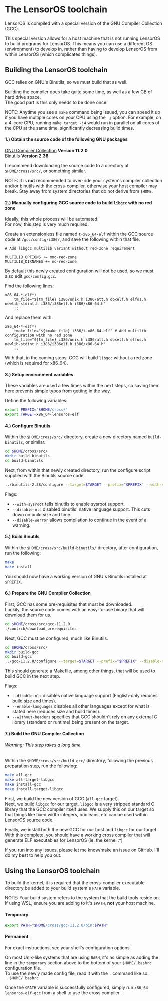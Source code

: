 # The LensorOS toolchain
LensorOS is compiled with a special version of the GNU Compiler Collection (GCC).

This special version allows for a host machine that is not running LensorOS to build programs for LensorOS. This means you can use a different OS (environment) to develop in, rather than having to develop LensorOS from within LensorOS (which complicates things).

## Building the LensorOS toolchain
GCC relies on GNU's Binutils, so we must build that as well.

Building the compiler does take quite some time, as well as a few GB of hard drive space. \
The good part is this only needs to be done once.

NOTE: Anytime you see a `make` command being issued, you can speed it up if you have multiple cores on your CPU using the `-j` option. For example, on a 4-core CPU, running `make target -j4` would run in parallel on all cores of the CPU at the same time, significantly decreasing build times.

#### 1.) Obtain the source code of the following GNU packages
[GNU Compiler Collection](https://www.gnu.org/software/gcc/) **Version 11.2.0** \
[Binutils](https://www.gnu.org/software/binutils/) **Version 2.38**

I recommend downloading the source code to a directory at `$HOME/cross/src/`, or something similar.

NOTE: It is **not** recommended to over-ride your system's compiler collection and/or binutils with the cross-compiler, otherwise your host compiler may break. Stay away from system directories that do not derive from `$HOME`.

#### 2.) Manually configuring GCC source code to build `libgcc` with no red zone
Ideally, this whole process will be automated. \
For now, this step is very much required.

Create an extensionless file named `t-x86_64-elf` within the GCC source code at `/gcc/config/i386/`, and save the following within that file:
```
# Add libgcc multilib variant without red-zone requirement
 
MULTILIB_OPTIONS += mno-red-zone
MULTILIB_DIRNAMES += no-red-zone
```

By default this newly created configuration will not be used, so we must also edit `gcc/config.gcc`.

Find the following lines:
```
x86_64-*-elf*)
	tm_file="${tm_file} i386/unix.h i386/att.h dbxelf.h elfos.h newlib-stdint.h i386/i386elf.h i386/x86-64.h"
	;;
```
And replace them with:
```
x86_64-*-elf*)
	tmake_file="${tmake_file} i386/t-x86_64-elf" # Add multilib configuration with no red zone
	tm_file="${tm_file} i386/unix.h i386/att.h dbxelf.h elfos.h newlib-stdint.h i386/i386elf.h i386/x86-64.h"
	;;
```

With that, in the coming steps, GCC will build `libgcc` without a red zone (which is required for x86_64).

#### 3.) Setup environment variables
These variables are used a few times within the next steps, so saving them here prevents simple typos from getting in the way.

Define the following variables:
```bash
export PREFIX="$HOME/cross/"
export TARGET=x86_64-lensoros-elf
```

#### 4.) Configure Binutils
Within the `$HOME/cross/src/` directory, create a new directory named `build-binutils`, or similar.
```bash
cd $HOME/cross/src/
mkdir build-binutils
cd build-binutils
```

Next, from within that newly created directory, run the configure script supplied with the Binutils source code.
```bash
../binutils-2.38/configure --target=$TARGET --prefix="$PREFIX" --with-sysroot --disable-nls --disable-werror
```

Flags:
- `--with-sysroot` tells binutils to enable sysroot support.
- `--disable-nls` disabled binutils' native language support. This cuts down on build size and time.
- `--disable-werror` allows compilation to continue in the event of a warning.

#### 5.) Build Binutils
Within the `$HOME/cross/src/build-binutils/` directory, after configuration, run the following:
```bash
make
make install
```

You should now have a working version of GNU's Binutils installed at `$PREFIX`.

#### 6.) Prepare the GNU Compiler Collection
First, GCC has some pre-requisites that must be downloaded. \
Luckily, the source code comes with an easy-to-use binary that will download them for us.
```bash
cd $HOME/cross/src/gcc-11.2.0
./contrib/download_prerequisites
```

Next, GCC must be configured, much like Binutils.
```bash
cd $HOME/cross/src/
mkdir build-gcc
cd build-gcc
../gcc-11.2.0/configure --target=$TARGET --prefix="$PREFIX" --disable-nls --enable-languages=c,c++ --without-headers
```

This should generate a Makefile, among other things, that will be used to build GCC in the next step.

Flags:
- `--disable-nls` disables native language support (English-only reduces build size and times).
- `--enable-languages` disables all other languages except for what is stated here (reduces size and build times).
- `--without-headers` specifies that GCC shouldn't rely on any external C library (standard or runtime) being present on the target.

#### 7.) Build the GNU Compiler Collection
###### Warning: This step takes a long time.
Within the `$HOME/cross/src/build-gcc/` directory, following the previous preparation step, run the following:
```bash
make all-gcc
make all-target-libgcc
make install-gcc
make install-target-libgcc
```

First, we build the new version of GCC (`all-gcc` target). \
Next, we build `libgcc` for our target. `libgcc` is a very stripped standard C library that the GCC compiler itself uses. We supply this on our target so that things like fixed width integers, booleans, etc can be used within LensorOS source code.

Finally, we install both the new GCC for our host and `libgcc` for our target. With this complete, you should have a working cross compiler that will generate ELF executables for LensorOS (ie. the kernel :^)

If you run into any issues, please let me know/make an issue on GitHub. I'll do my best to help you out.

## Using the LensorOS toolchain
To build the kernel, it is required that the cross-compiler executable directory be added to your build system's `PATH` variable.

NOTE: Your build system refers to the system that the build tools reside on. \
If using WSL, ensure you are adding to it's `$PATH`, **not** your host machine. 

#### Temporary
```bash
export PATH="$HOME/cross/gcc-11.2.0/bin:$PATH"
```
#### Permanent
For exact instructions, see your shell's configuration options.

On most Unix-like systems that are using `BASH`, it's as simple as adding the line in the `temporary` section above to the bottom of your `$HOME/.bashrc` configuration file. \
To use the newly made config file, read it with the `.` command like so: \
`. $HOME/.bashrc`

Once the `$PATH` variable is successfully configured, simply run `x86_64-lensoros-elf-gcc` from a shell to use the cross compiler.

